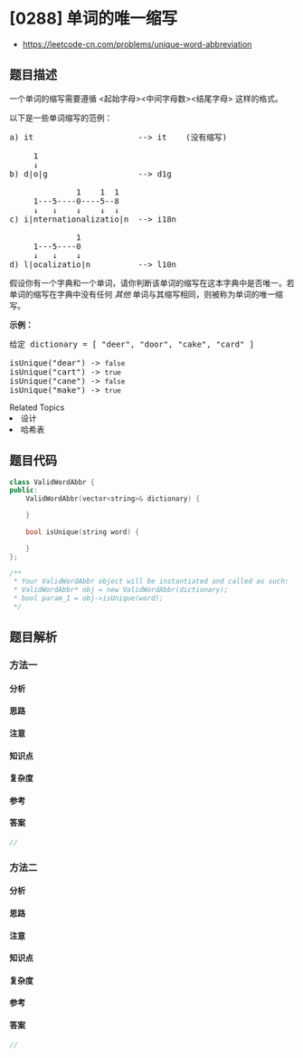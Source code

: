 

# [0288] 单词的唯一缩写
* https://leetcode-cn.com/problems/unique-word-abbreviation


## 题目描述

<p>一个单词的缩写需要遵循&nbsp;&lt;起始字母&gt;&lt;中间字母数&gt;&lt;结尾字母&gt; 这样的格式。</p>

<p>以下是一些单词缩写的范例：</p>

<pre>a) it                      --&gt; it    (没有缩写)

     1
     &darr;
b) d|o|g                   --&gt; d1g

              1    1  1
     1---5----0----5--8
     &darr;   &darr;    &darr;    &darr;  &darr;    
c) i|nternationalizatio|n  --&gt; i18n

              1
     1---5----0
&nbsp;    &darr;   &darr;    &darr;
d) l|ocalizatio|n          --&gt; l10n
</pre>

<p>假设你有一个字典和一个单词，请你判断该单词的缩写在这本字典中是否唯一。若单词的缩写在字典中没有任何&nbsp;<em>其他 </em>单词与其缩写相同，则被称为单词的唯一缩写。</p>

<p><strong>示例：</strong></p>

<pre>给定 dictionary = [ &quot;deer&quot;, &quot;door&quot;, &quot;cake&quot;, &quot;card&quot; ]

isUnique(&quot;dear&quot;) -&gt; <code>false</code>
isUnique(&quot;cart&quot;) -&gt; <code>true</code>
isUnique(&quot;cane&quot;) -&gt; <code>false</code>
isUnique(&quot;make&quot;) -&gt; <code>true</code>
</pre>
<div><div>Related Topics</div><div><li>设计</li><li>哈希表</li></div></div>


## 题目代码

```cpp
class ValidWordAbbr {
public:
    ValidWordAbbr(vector<string>& dictionary) {

    }
    
    bool isUnique(string word) {

    }
};

/**
 * Your ValidWordAbbr object will be instantiated and called as such:
 * ValidWordAbbr* obj = new ValidWordAbbr(dictionary);
 * bool param_1 = obj->isUnique(word);
 */
```


## 题目解析


### 方法一

#### 分析

#### 思路

#### 注意

#### 知识点

#### 复杂度

#### 参考

#### 答案

```cpp
//
```


### 方法二

#### 分析

#### 思路

#### 注意

#### 知识点

#### 复杂度

#### 参考

#### 答案

```cpp
//
```


